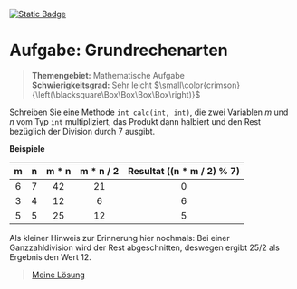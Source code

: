 [![Static Badge](https://img.shields.io/badge/-English_version-forestgreen)](https://github.com/ShantGananian/JavaProgrammierung/blob/master/sehr%20leicht/Mathematische%20Aufgaben/Grundrechenarten/README.md)

# Aufgabe: Grundrechenarten
> **Themengebiet:** Mathematische Aufgabe  
> **Schwierigkeitsgrad:** Sehr leicht $\small\color{crimson}{\left(\blacksquare\Box\Box\Box\Box\right)}$  

Schreiben Sie eine Methode ```int calc(int, int)```, die zwei Variablen $m$ und $n$ vom Typ ```int```  multipliziert, das Produkt dann halbiert und den Rest bezüglich der Division durch 7 ausgibt.

<b>Beispiele</b>

m | n | m * n | m * n / 2 | Resultat ((n * m / 2) % 7)
:---:|:---:|:---:|:---:|:---:
6 | 7 | 42 | 21 | 0
3 | 4 | 12 | 6 | 6
5 | 5 | 25 | 12 | 5

Als kleiner Hinweis zur Erinnerung hier nochmals: Bei einer Ganzzahldivision wird der Rest abgeschnitten, deswegen ergibt 25/2 als Ergebnis den Wert 12.

> [Meine Lösung](https://github.com/ShantGananian/JavaProgrammierung/blob/master/sehr%20leicht/Mathematische%20Aufgaben/Grundrechenarten/src/main/java/Grundrechenarten.java)



